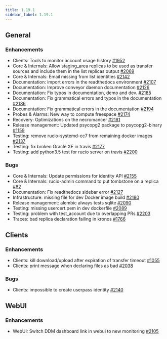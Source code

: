 ```yaml
---
title: 1.19.1
sidebar_label: 1.19.1
---
```


## General

### Enhancements

- Clients: Tools to monitor account usage history [#1952](https://github.com/rucio/rucio/issues/1952)
- Core & Internals: Allow staging_area replicas to be used as transfer sources and include them in the list replicas output [#2069](https://github.com/rucio/rucio/issues/2069)
- Core & Internals: Email missing from list identities [#2142](https://github.com/rucio/rucio/issues/2142)
- Documentation: import errors in the readthedocs environment [#2107](https://github.com/rucio/rucio/issues/2107)
- Documentation: Improve conveyor daemon documentation [#2126](https://github.com/rucio/rucio/issues/2126)
- Documentation: Fix typos in documentation, demo and dev. [#2185](https://github.com/rucio/rucio/issues/2185)
- Documentation: Fix grammatical errors and typos in the documentation [#2186](https://github.com/rucio/rucio/issues/2186)
- Documentation: Fix grammatical errors in the documentation [#2194](https://github.com/rucio/rucio/issues/2194)
- Probes & Alarms: New way to compute freespace [#2174](https://github.com/rucio/rucio/issues/2174)
- Recovery: Optimizations on the necromancer [#2181](https://github.com/rucio/rucio/issues/2181)
- Release management: Updated psycopg2 package to psycopg2-binary [#1159](https://github.com/rucio/rucio/issues/1159)
- Testing: remove rucio-systemd-cc7 from remaining docker images [#2137](https://github.com/rucio/rucio/issues/2137)
- Testing: fix broken Oracle XE in travis [#2177](https://github.com/rucio/rucio/issues/2177)
- Testing: add python3.5 test for rucio server on travis [#2200](https://github.com/rucio/rucio/issues/2200)

### Bugs

- Core & Internals: Update permissions for identity API [#2155](https://github.com/rucio/rucio/issues/2155)
- Core & Internals: rucio-admin command to put tombstone on a replica [#82](https://github.com/rucio/rucio/issues/82)
- Documentation: Fix readthedocs sidebar error [#2127](https://github.com/rucio/rucio/issues/2127)
- Infrastructure: missing file for dev Docker image build [#2180](https://github.com/rucio/rucio/issues/2180)
- Release management: alembic always tests sqlite [#2090](https://github.com/rucio/rucio/issues/2090)
- Testing: missing usercert.pem in dev dockerfile [#2089](https://github.com/rucio/rucio/issues/2089)
- Testing: problem with test_account due to overlapping PRs [#2203](https://github.com/rucio/rucio/issues/2203)
- Traces: bad replica declaration failing in kronos [#1766](https://github.com/rucio/rucio/issues/1766)

## Clients

### Enhancements

- Clients: kill download/upload after expiration of transfer timeout [#1055](https://github.com/rucio/rucio/issues/1055)
- Clients: print message when declaring files as bad [#2038](https://github.com/rucio/rucio/issues/2038)

### Bugs

- Clients: impossible to create userpass identity [#2140](https://github.com/rucio/rucio/issues/2140)

## WebUI

### Enhancements

- WebUI: Switch DDM dashboard link in webui to new monitoring [#2105](https://github.com/rucio/rucio/issues/2105)
